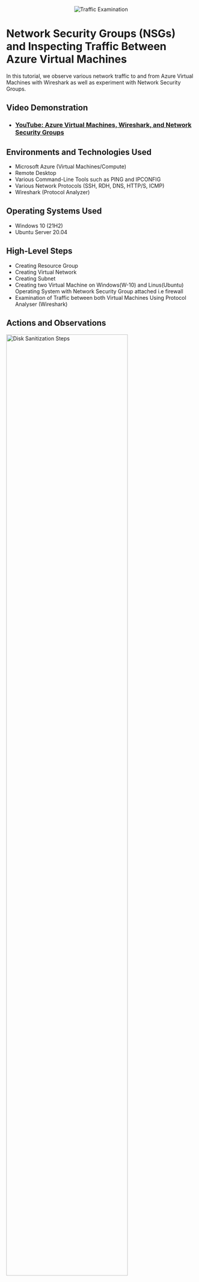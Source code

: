 <p align="center">
<img src="https://i.imgur.com/Ua7udoS.png" alt="Traffic Examination"/>
</p>

<h1>Network Security Groups (NSGs) and Inspecting Traffic Between Azure Virtual Machines</h1>
In this tutorial, we observe various network traffic to and from Azure Virtual Machines with Wireshark as well as experiment with Network Security Groups. <br />


<h2>Video Demonstration</h2>

- ### [YouTube: Azure Virtual Machines, Wireshark, and Network Security Groups](https://www.youtube.com)

<h2>Environments and Technologies Used</h2>

- Microsoft Azure (Virtual Machines/Compute)
- Remote Desktop
- Various Command-Line Tools such as PING and IPCONFIG
- Various Network Protocols (SSH, RDH, DNS, HTTP/S, ICMP)
- Wireshark (Protocol Analyzer)

<h2>Operating Systems Used</h2>

- Windows 10 (21H2)
- Ubuntu Server 20.04

<h2>High-Level Steps</h2>

- Creating Resource Group
- Creating Virtual Network
- Creating Subnet
- Creating two Virtual Machine on Windows(W-10) and Linus(Ubuntu) Operating System with Network Security Group attached i.e firewall
- Examination of Traffic between both Virtual Machines Using Protocol Analyser (Wireshark)

<h2>Actions and Observations</h2>

<p>
<img src="https://i.imgur.com/yTmMG7q.png" height="80%" width="80%" alt="Disk Sanitization Steps"/>
</p>
<p>
A resource group named RG-LAB was created using UK South as its location as shown above. The next step involves creating VM1, this is because in azure when a virtual machine is created then, virtual network and subnet wiould be created automatically.
</p>
<br />

<p>
<img src="https://i.imgur.com/BVCgvaq.png" height="80%" width="80%" alt="Disk Sanitization Steps"/>
<img src="https://i.imgur.com/0kXjAOg.png" height="80%" width="80%" alt="Disk Sanitization Steps"/>
</p>
<p>
The above figure shows the steps used in creating VM1 notably, when creating VM1, it is advisable to have all the virtual network on one region. Meaning, if UK South is to be selected in VM1 UK South should also be selected when creating VM2. Also, the second figure shows how virtual network and subnet were created automatically when a virtual machine was created as well as public IP addresses. The subnet address(private IP) shown on image2 would be used in commmunicating between both VM1 nad VM2. While the public IP address is for communication between VM1 and general public.
</p>
<br />

<p>
<img src="https://i.imgur.com/RGvp0Dl.png" height="80%" width="80%" alt="Disk Sanitization Steps"/>
</p>
<p>
Several resources were created after complete deployment of VM1 as shown above. Resources such as virtual network, public IP, Network Security Group(FIREWALL), and NIC i.e Network Interface Card which is used as an adaptor that is stationed in the cloud were all created on VM1 automatically.
</p>
<br />

<p>
<img src="https://i.imgur.com/DcAXddx.png" height="80%" width="80%" alt="Disk Sanitization Steps"/>
</p>
<p>
VM2 above follows same pattern as VM1 except that VM2 uses linus computer Ubuntu to be precise, the virtual network of both VM1 and VM2 were same as well as subnet.
</p>
<br />

<p>
<img src="https://i.imgur.com/RSBCuO6.png" height="80%" width="80%" alt="Disk Sanitization Steps"/>
</p>
<p>
Both VM1 and VM2 has been successfully created and deployed. A network watcher resource was then used to display network topology for both virtual machines as shown above. However, in some cases an error may occur displaying no network watcher found. In such case, the network watcher resource must then be moved into the virtual machine resource group that was created.
</p>
<br />

<p>
<img src="https://i.imgur.com/8vrEquX.png" height="80%" width="80%" alt="Disk Sanitization Steps"/>
<img src="https://i.imgur.com/6ySZBv3.png" height="80%" width="80%" alt="Disk Sanitization Steps"/>
</p>
<p>
The above figure shows what has been created. This includes two VMs with network security and public IP on both VM which was then attached to two seperate cloud adaptor (NIC). Both adaptors where jointly attached to a subnet and the subnet was then attached to a virtual network.
</p>
<br />

<p>
<img src="https://i.imgur.com/Vz6qAQh.png" height="80%" width="80%" alt="Disk Sanitization Steps"/>
<img src="https://i.imgur.com/gGn2QYK.png" height="80%" width="80%" alt="Disk Sanitization Steps"/>
</p>
<p>
The final stage of this lab is observing traffic between both VMs using a protocol analyser such as 'wireshark'. Also, several commands line tools such as ping and ipconfig were used to send traffic between VM1 and VM2. First, wireshark was downloaded on VM1 then the ethernet adapter was clicked along with the blue start icon at the far left end tab. This then start capturing packets and receiving live traffic on VM1 as shown above. In other to filter the above traffic on VM1 network from spanning an internet protocol called ICMP (Internet Control Messaging Protocol) was then used.
</p>
<br />

<p>
<img src="https://i.imgur.com/sz2Xsfs.png" height="80%" width="80%" alt="Disk Sanitization Steps"/>
<img src="" height="80%" width="80%" alt="Disk Sanitization Steps"/>
</p>
<p>
From the above figure, ICMP was used to help filttered the traffic. As soon as ICMP was used, the spanning stopped as shown above. Notably, ICMP is a protocol used in pinging users. PING is a command line control that is used to test connectivity of any host on a network using its private IP address meaning, to test the connectivity of VVM2 on VM1 virtual network such as PING (vm2 + private ip address)
</p>
<br />

<p>
<img src="https://i.imgur.com/rPvtCVv.png" height="80%" width="80%" alt="Disk Sanitization Steps"/>
<img src="" height="80%" width="80%" alt="Disk Sanitization Steps"/>
</p>
<p>
Using powershell on VM1 as shown above
</p>
<br />
